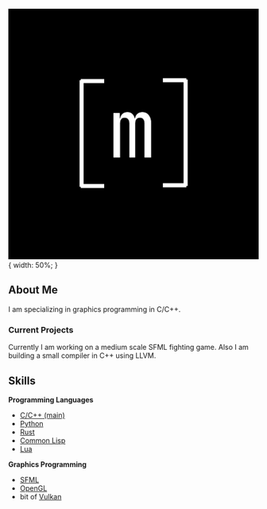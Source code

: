 ![Image](Icon.png) { width: 50%; }
## About Me
I am specializing in graphics programming in C/C++.

### Current Projects
Currently I am working on a medium scale SFML fighting game.
Also I am building a small compiler in C++ using LLVM.
## Skills

**Programming Languages**
- [C/C++ (main)](https://github.com/topics/cpp)
- [Python](https://github.com/python)
- [Rust](https://github.com/rust-lang/rust)
- [Common Lisp](https://github.com/topics/common-lisp)
- [Lua](https://github.com/lua)

**Graphics Programming**
- [SFML](https://github.com/SFML/SFML)
- [OpenGL](https://github.com/KhronosGroup/OpenGL)
- bit of [Vulkan](https://github.com/KhronosGroup/Vulkan-Docs)
